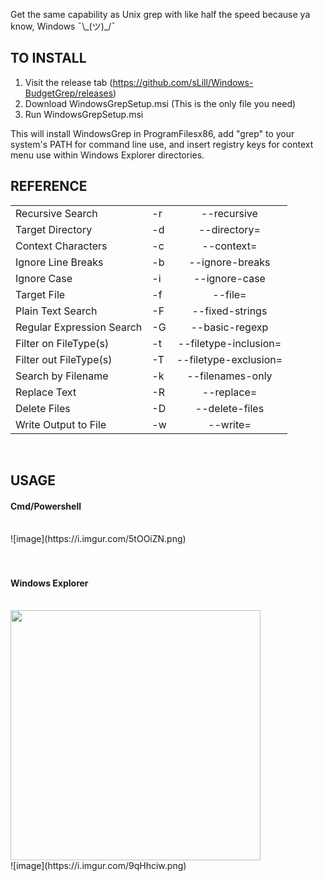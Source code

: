 Get the same capability as Unix grep with like half the speed because ya know, Windows ¯\\\_(ツ)_/¯

<h2>TO INSTALL</h2>

1. Visit the release tab (https://github.com/sLill/Windows-BudgetGrep/releases)
2. Download WindowsGrepSetup.msi (This is the only file you need)
2. Run WindowsGrepSetup.msi

This will install WindowsGrep in ProgramFilesx86, add "grep" to your system's PATH for command line use, and insert registry keys for context menu use within Windows Explorer directories.

<h2>REFERENCE</h2>

|                           |    |                       |
| ------------------------- | -- | :-------------------: |
| Recursive Search          | -r | --recursive           |
| Target Directory          | -d | --directory=          |
| Context Characters        | -c | --context=            |
| Ignore Line Breaks        | -b | --ignore-breaks       |
| Ignore Case               | -i | --ignore-case         |
| Target File               | -f | --file=               |
| Plain Text Search         | -F | --fixed-strings       |
| Regular Expression Search | -G | --basic-regexp        |
| Filter on FileType(s)     | -t | --filetype-inclusion= |
| Filter out FileType(s)    | -T | --filetype-exclusion= |
| Search by Filename        | -k | --filenames-only      |
| Replace Text              | -R | --replace=            |
| Delete Files              | -D | --delete-files        |
| Write Output to File      | -w | --write=              |

<br/>

<h2>USAGE</h2>

<h4>Cmd/Powershell</h4> <br/>
![image](https://i.imgur.com/5tOOiZN.png) <br/><br/><br/>

<h4>Windows Explorer</h4> <br/>
<img src="https://i.imgur.com/itZXt8i.png" width="400"> <br/>
![image](https://i.imgur.com/9qHhciw.png) <br/><br/>
